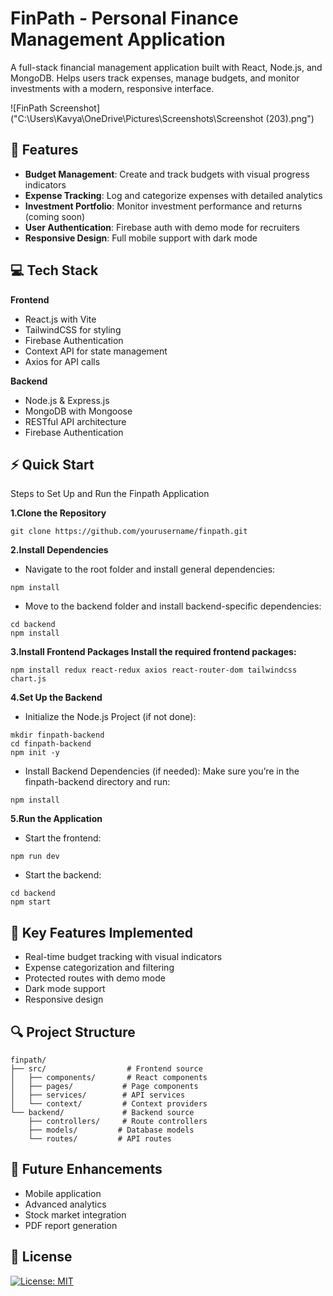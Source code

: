 # FinPath - Personal Finance Management Application

A full-stack financial management application built with React, Node.js, and MongoDB. Helps users track expenses, manage budgets, and monitor investments with a modern, responsive interface.

![FinPath Screenshot]("C:\Users\Kavya\OneDrive\Pictures\Screenshots\Screenshot (203).png")

## 🚀 Features

- **Budget Management**: Create and track budgets with visual progress indicators
- **Expense Tracking**: Log and categorize expenses with detailed analytics
- **Investment Portfolio**: Monitor investment performance and returns (coming soon)
- **User Authentication**: Firebase auth with demo mode for recruiters
- **Responsive Design**: Full mobile support with dark mode

## 💻 Tech Stack

**Frontend**
- React.js with Vite
- TailwindCSS for styling
- Firebase Authentication
- Context API for state management
- Axios for API calls

**Backend**
- Node.js & Express.js
- MongoDB with Mongoose
- RESTful API architecture
- Firebase Authentication

## ⚡ Quick Start

Steps to Set Up and Run the Finpath Application

**1.Clone the Repository**
```
git clone https://github.com/yourusername/finpath.git
```
**2.Install Dependencies**

- Navigate to the root folder and install general dependencies:
```
npm install
```
- Move to the backend folder and install backend-specific dependencies:
```
cd backend
npm install
```
**3.Install Frontend Packages Install the required frontend packages:**

```
npm install redux react-redux axios react-router-dom tailwindcss chart.js
```
**4.Set Up the Backend**

- Initialize the Node.js Project (if not done):

```
mkdir finpath-backend
cd finpath-backend
npm init -y
```
- Install Backend Dependencies (if needed): Make sure you’re in the finpath-backend directory and run:

```
npm install
```
**5.Run the Application**

- Start the frontend:
```
npm run dev
```
- Start the backend:
```
cd backend
npm start
  ```

## 🌟 Key Features Implemented

- Real-time budget tracking with visual indicators
- Expense categorization and filtering
- Protected routes with demo mode
- Dark mode support
- Responsive design

## 🔍 Project Structure

```
finpath/
├── src/                  # Frontend source
│   ├── components/       # React components
│   ├── pages/           # Page components
│   ├── services/        # API services
│   └── context/         # Context providers
└── backend/             # Backend source
    ├── controllers/     # Route controllers
    ├── models/         # Database models
    └── routes/         # API routes
```

## 🎯 Future Enhancements

- Mobile application
- Advanced analytics
- Stock market integration
- PDF report generation

## 📝 License

[![License: MIT](https://img.shields.io/badge/License-MIT-yellow.svg)](https://opensource.org/licenses/MIT)






